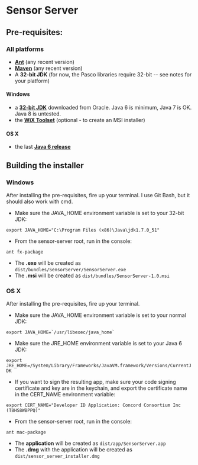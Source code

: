 # Sensor Server

## Pre-requisites:
### All platforms

- [**Ant**](http://ant.apache.org/) (any recent version)
- [**Maven**](http://maven.apache.org/) (any recent version)
- A **32-bit JDK** (for now, the Pasco libraries require 32-bit -- see notes for your platform)

#### Windows

- a [**32-bit JDK**](http://www.oracle.com/technetwork/java/javase/overview/index.html) downloaded from Oracle. Java 6 is minimum, Java 7 is OK. Java 8 is untested.
- the [**WiX Toolset**](http://wixtoolset.org/) (optional - to create an MSI installer)

#### OS X

- the last [**Java 6 release**](http://support.apple.com/kb/DL1572?viewlocale=en_US)

## Building the installer

### Windows

After installing the pre-requisites, fire up your terminal. I use Git Bash, but it should also work with cmd.

- Make sure the JAVA_HOME environment variable is set to your 32-bit JDK:

`export JAVA_HOME="C:\Program Files (x86)\Java\jdk1.7.0_51"`

- From the sensor-server root, run in the console:

`ant fx-package`

- The **.exe** will be created as `dist/bundles/SensorServer/SensorServer.exe`
- The **.msi** will be created as `dist/bundles/SensorServer-1.0.msi`

### OS X

After installing the pre-requisites, fire up your terminal.

- Make sure the JAVA_HOME environment variable is set to your normal JDK:

``export JAVA_HOME=`/usr/libexec/java_home` ``

- Make sure the JRE_HOME environment variable is set to your Java 6 JDK:

`export JRE_HOME=/System/Library/Frameworks/JavaVM.framework/Versions/CurrentJDK`

- If you want to sign the resulting app, make sure your code signing certificate and key are in the keychain, and export the certificate name in the CERT_NAME environment variable:

`export CERT_NAME="Developer ID Application: Concord Consortium Inc (T8HS8WBPPQ)"`

- From the sensor-server root, run in the console:

`ant mac-package`

- The **application** will be created as `dist/app/SensorServer.app`
- The **.dmg** with the application will be created as `dist/sensor_server_installer.dmg`
